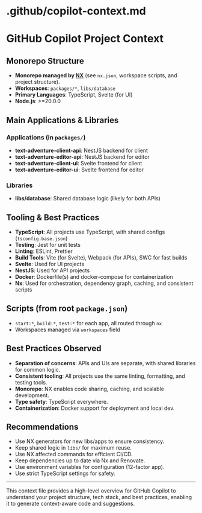 # .github/copilot-context.md

# GitHub Copilot Project Context

## Monorepo Structure

- **Monorepo managed by [NX](https://nx.dev/)** (see `nx.json`, workspace scripts, and project structure).
- **Workspaces**: `packages/*`, `libs/database`
- **Primary Languages**: TypeScript, Svelte (for UI)
- **Node.js**: >=20.0.0

## Main Applications & Libraries

### Applications (in `packages/`)

- **text-adventure-client-api**: NestJS backend for client
- **text-adventure-editor-api**: NestJS backend for editor
- **text-adventure-client-ui**: Svelte frontend for client
- **text-adventure-editor-ui**: Svelte frontend for editor

### Libraries

- **libs/database**: Shared database logic (likely for both APIs)

## Tooling & Best Practices

- **TypeScript**: All projects use TypeScript, with shared configs (`tsconfig.base.json`)
- **Testing**: Jest for unit tests
- **Linting**: ESLint, Prettier
- **Build Tools**: Vite (for Svelte), Webpack (for APIs), SWC for fast builds
- **Svelte**: Used for UI projects
- **NestJS**: Used for API projects
- **Docker**: Dockerfile(s) and docker-compose for containerization
- **Nx**: Used for orchestration, dependency graph, caching, and consistent scripts

## Scripts (from root `package.json`)

- `start:*`, `build:*`, `test:*` for each app, all routed through `nx`
- Workspaces managed via `workspaces` field

## Best Practices Observed

- **Separation of concerns**: APIs and UIs are separate, with shared libraries for common logic.
- **Consistent tooling**: All projects use the same linting, formatting, and testing tools.
- **Monorepo**: NX enables code sharing, caching, and scalable development.
- **Type safety**: TypeScript everywhere.
- **Containerization**: Docker support for deployment and local dev.

## Recommendations

- Use NX generators for new libs/apps to ensure consistency.
- Keep shared logic in `libs/` for maximum reuse.
- Use NX affected commands for efficient CI/CD.
- Keep dependencies up to date via Nx and Renovate.
- Use environment variables for configuration (12-factor app).
- Use strict TypeScript settings for safety.

---

This context file provides a high-level overview for GitHub Copilot to understand your project structure, tech stack, and best practices, enabling it to generate context-aware code and suggestions.

